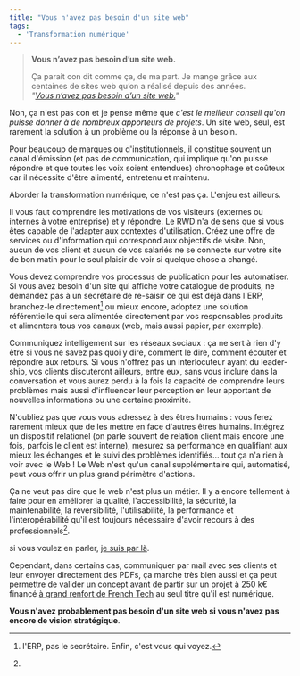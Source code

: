 ```yaml
---
title: "Vous n'avez pas besoin d'un site web"
tags:
  - 'Transformation numérique'
---
```


> **Vous n’avez pas besoin d’un site web.**
>
> Ça parait con dit comme ça, de ma part. Je mange grâce aux centaines de sites
> web qu’on a réalisé depuis des années.  
> <cite>"[Vous n’avez pas besoin d’un site web.](http://fuuuccckkk.tumblr.com/post/141622101754/vous-navez-pas-besoin-dun-site-web)"</cite>

Non, ça n'est pas con et je pense même que _c'est le meilleur conseil qu'on
puisse donner à de nombreux apporteurs de projets_. Un site web, seul, est
rarement la solution à un problème ou la réponse à un besoin.

Pour beaucoup de marques ou d'institutionnels, il constitue souvent un canal
d'émission (et pas de communication, qui implique qu'on puisse répondre et que
toutes les voix soient entendues) chronophage et coûteux car il nécessite d'être
alimenté, entretenu et maintenu.

Aborder la transformation numérique, ce n'est pas ça. L'enjeu est ailleurs.

Il vous faut comprendre les motivations de vos visiteurs (externes ou internes à
votre entreprise) et y répondre. Le RWD n'a de sens que si vous êtes capable de
l'adapter aux contextes d'utilisation. Créez une offre de services ou
d'information qui correspond aux objectifs de visite. Non, aucun de vos client
et aucun de vos salariés ne se connecte sur votre site de bon matin pour le seul
plaisir de voir si quelque chose a changé.

Vous devez comprendre vos processus de publication pour les automatiser. Si vous
avez besoin d'un site qui affiche votre catalogue de produits, ne demandez pas à
un secrétaire de re-saisir ce qui est déjà dans l'ERP, branchez-le
directement[^humour] ou mieux encore, adoptez une solution référentielle qui
sera alimentée directement par vos responsables produits et alimentera tous vos
canaux (web, mais aussi papier, par exemple).

[^humour]: l'ERP, pas le secrétaire. Enfin, c'est vous qui voyez.

Communiquez intelligement sur les réseaux sociaux : ça ne sert à rien d'y être
si vous ne savez pas quoi y dire, comment le dire, comment écouter et répondre
aux retours. Si vous n'offrez pas un interlocuteur ayant du
<span lang="en">leadership</span>, vos clients discuteront ailleurs, entre eux,
sans vous inclure dans la conversation et vous aurez perdu à la fois la capacité
de comprendre leurs problèmes mais aussi d'influencer leur perception en leur
apportant de nouvelles informations ou une certaine proximité.

N'oubliez pas que vous vous adressez à des êtres humains : vous ferez rarement
mieux que de les mettre en face d'autres êtres humains. Intégrez un dispositif
relationel (on parle souvent de relation client mais encore une fois, parfois le
client est interne), mesurez sa performance en qualifiant aux mieux les échanges
et le suivi des problèmes identifiés… tout ça n'a rien à voir avec le Web ! Le
Web n'est qu'un canal supplémentaire qui, automatisé, peut vous offrir un plus
grand périmètre d'actions.

Ça ne veut pas dire que le web n'est plus un métier. Il y a encore tellement à
faire pour en améliorer la qualité, l'accessibilité, la sécurité, la
maintenabilité, la réversibilité, l'utilisabilité, la performance et
l'interopérabilité qu'il est toujours nécessaire d'avoir recours à des
professionnels[^clever].

[^clever]:

  si vous voulez en parler,
  [je suis par là](http://www.clever-age.com/fr/briefez-nous/).

Cependant, dans certains cas, communiquer par mail avec ses clients et leur
envoyer directement des PDFs, ça marche très bien aussi et ça peut permettre de
valider un concept avant de partir sur un projet à 250 k€ financé
[à grand renfort de French Tech](http://www.frenchtech.co/a-propos) au seul
titre qu'il est numérique.

**Vous n'avez probablement pas besoin d'un site web si vous n'avez pas encore de
vision stratégique**.
